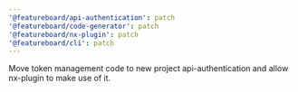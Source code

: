 ```yaml
---
'@featureboard/api-authentication': patch
'@featureboard/code-generator': patch
'@featureboard/nx-plugin': patch
'@featureboard/cli': patch
---
```


Move token management code to new project api-authentication and allow nx-plugin to make use of it.
